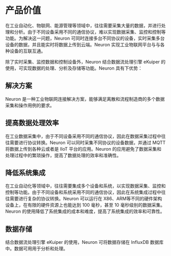 # 产品价值

在工业自动化、物联网、能源管理等领域中，往往需要采集大量的数据，并进行处理和分析。由于不同设备采用不同的通信协议，难以实现数据采集、监控和控制等功能。为解决这一问题，Neuron 可同时连接多台不同协议的设备，实时采集多台设备的数据，并且能实时将数据上传到云端。Neuron 实现工业物联网平台与与各种设备的互联互通。

除了实时采集、监控数据和控制设备外，Neuron 结合数据流处理引擎 eKuiper 的使用，可实现数据的处理、分析及存储等功能。Neuron 具有下优势： 

## 解决方案

Neuron 是一种工业物联网连接解决方案，能够满足离散和流程制造商的多个数据采集和操作用例的要求。

## 提高数据处理效率

在工业数据采集中，由于不同设备采用不同的通信协议，因此在数据采集过程中往往需要进行协议转换。Neuron 可以同时采集不同协议的设备数据，并通过 MQTT 将数据上传到各种云或者是 IIoT 平台的应用。Neuron 的应用避免了数据采集和处理过程中的繁琐操作，提高了数据处理的效率和准确性。

## 降低系统集成

在工业自动化等领域中，往往需要集成多个设备和系统，以实现数据采集、监控和控制等功能。由于不同设备和系统采用不同的通信协议，因此在系统集成过程中往往需要进行复杂的协议转换。Neuron 可以运行在 X86、ARM等不同的硬件架构设备上，在有限的硬件资源上也能达到 100 毫秒，甚至 10 毫秒级别的数据采集。Neuron 的使用降低了系统集成的成本和难度，提高了系统集成的效率和可靠性。

## 数据存储

结合数据流处理引擎 eKuiper 的使用，Neuron 可将数据存储在 InfluxDB 数据库中。数据可用用于分析和处理。